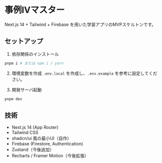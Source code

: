 # 事例IVマスター

Next.js 14 + Tailwind + Firebase を用いた学習アプリのMVPスケルトンです。

## セットアップ

1. 依存関係のインストール
```bash
pnpm i # または npm i / yarn
```

2. 環境変数を作成
`.env.local` を作成し、`.env.example` を参考に設定してください。

3. 開発サーバ起動
```bash
pnpm dev
```

## 技術
- Next.js 14 (App Router)
- Tailwind CSS
- shadcn/ui 風の最小UI（自作）
- Firebase (Firestore, Authentication)
- Zustand（今後追加）
- Recharts / Framer Motion（今後拡張）

